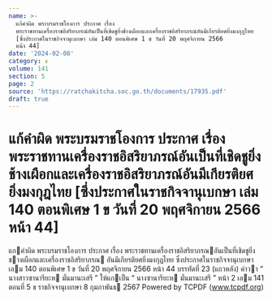 ```yaml
---
name: >-
  แก้คำผิด พระบรมราชโองการ ประกาศ เรื่อง
  พระราชทานเครื่องราชอิสริยาภรณ์อันเป็นที่เชิดชูยิ่งช้างเผือกและเครื่องราชอิสริยาภรณ์อันมีเกียรติยศยิ่งมงกุฎไทย
  [ซึ่งประกาศในราชกิจจานุเบกษา เล่ม 140 ตอนพิเศษ 1 ข วันที่ 20 พฤศจิกายน 2566
  หน้า 44]
date: '2024-02-08'
category: ข
volume: 141
section: 5
page: 2
source: 'https://ratchakitcha.soc.go.th/documents/17935.pdf'
draft: true
---
```


# แก้คำผิด พระบรมราชโองการ ประกาศ เรื่อง พระราชทานเครื่องราชอิสริยาภรณ์อันเป็นที่เชิดชูยิ่งช้างเผือกและเครื่องราชอิสริยาภรณ์อันมีเกียรติยศยิ่งมงกุฎไทย [ซึ่งประกาศในราชกิจจานุเบกษา เล่ม 140 ตอนพิเศษ 1 ข วันที่ 20 พฤศจิกายน 2566 หน้า 44]

แกคําผิด พระบรมราชโองการ ประกาศ เรื่อง พระราชทานเครื่องราชอิสริยาภรณอันเป็นที่เชิดชูยิ่งชางเผือกและเครื่องราชอิสริยาภรณ อันมีเกียรติยศยิ่งมงกุฎไทย ซึ่งประกาศในราชกิจจานุเบกษา เลม 140 ตอนพิเศษ 1 ข วันที่ 20 พฤศจิกายน 2566 หน้า 44 บรรทัดที่ 23 (แถวหลัง) คําวา “ นางสาวซานารียะห มั่นมานะเสรี ” ให้แกเป็น “ นางซานารียะห มั่นมานะเสรี ” หน้า 2 เลม 141 ตอนที่ 5 ข ราชกิจจานุเบกษา 8 กุมภาพันธ 2567 Powered by TCPDF (www.tcpdf.org)
